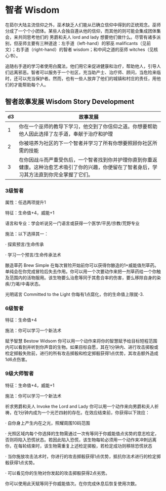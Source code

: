 # 智者 Wisdom

在茹尔大陆主流信仰之外，巫术缺乏人们能从已确立信仰中得到的正统观念。巫师分成了一个个小团体。某些人会独自遵从他的信仰，而其他的则可能会集成团体集会，来共同思考他们的
男爵和夫人 lord and lady
想要他们做什么。尽管有诸多派别，但巫师主要有三种道途：左手道（left-hand）的邪巫
malificants（见前文）；右手道（right-hand）的智者
wisdom；和中间之道的巫师 witches（见核心书）。

追随右手道的学习者使用白魔法，他们用它来促进健康和治疗，帮助他人，引导人们远离邪恶。智者可以服务于一个社区，充当助产士、治疗师、顾问，当危险来临时，还可以充当保护者。然而，也有一些人放弃了他们的城镇和村庄的责任，用他们的才能帮助每个人。

## 智者故事发展 Wisdom Story Development

<table>
<thead>
<tr class="header">
<th>d3</th>
<th>故事发展</th>
</tr>
</thead>
<tbody>
<tr class="odd">
<td>1</td>
<td>你在一个巫师的教导下学习，他交到了你信仰之道。你想要帮助他人因此选择了左手道，奉献于治疗和护理</td>
</tr>
<tr class="even">
<td>2</td>
<td>你被培养为社区的下一个智者并学习了所有你想要照顾你社区所需的技能</td>
</tr>
<tr class="odd">
<td>3</td>
<td>在你因战斗而严重受伤后，一个智者找到你并护理你直到你重返健康。这种治愈艺术吸引了你的兴趣，你便留在了智者身后，学习其方法直到你完全掌握了它们。</td>
</tr>
</tbody>
</table>

### 3级智者

属性：任选两项提升1

特征：生命值+4，威能+1

语言和专业：学会听说另一门语言或获得一个医学/平民/宗教/荒野专业

施法：以下选择其一：

· 探索预言/生命传承

· 学习一个预言/生命传承法术

酿造草药 Brew Simple
在每次冒险开始前你可以获得你酿造的1+威能值剂草药。单纯会在你完成冒险后失去作用。你可以用一个次要动作来把一剂草药给一个你触及范围内的活物服用。该生物要么治愈等同于其愈合率的伤害，要么移除自身的染疾/力竭/中毒状态。

光明诺言 Committed to the Light 你每有1点腐化，你的生命值上限就-3.

### 6级智者

特征：生命值+4

施法：你可以学习一个新法术

赋予智慧 Bestow Widsom
你可以用一个动作来将你的智慧赋予给目标短程范围内可以看到并听到你声音的生物。如果目标自愿，其在1分钟内、进行攻击掷骰或检定掷骰失败前，进行的所有攻击掷骰和检定掷骰获得1点优势，其攻击额外造成1d6点伤害。

### 9级大师智者

特征：生命值+4，威能+1

施法：你可以学习一个新法术

祈求男爵和夫人 Invoke the Lord and Lady
你可以用一个动作来向男爵和夫人祈祷，在1分钟内成为一个光芒四射的存在。在效应结束前，你获得以下效应：

· 自你身上产生内在之光，照耀周围10码范围

·
光照区域内每个你选择的生物需通过一次有等同于你威能值点劣势的意志检定，否则将陷入恐慌状态。若因此陷入恐慌，该生物每轮必须用一个动作来冲刺远离你，在每轮结束时，该生物需重复上述检定掷骰，若检定成功则移除恐慌状态

·
当你施放攻击法术时，你进行的攻击掷骰获得1点优势，抵抗你法术进行的检定掷骰获得1点劣势。

· 可以看见你的生物对你发起的攻击掷骰获得2点劣势。

你可以使用此天赋等同于你威能值次。在你完成休息后恢复使用次数。

